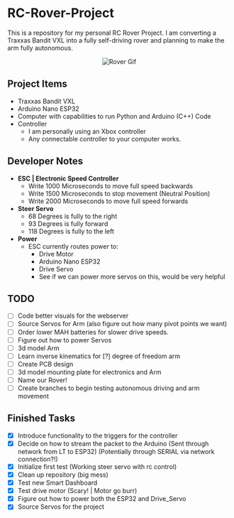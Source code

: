 # RC-Rover-Project

This is a repository for my personal RC Rover Project. I am converting a Traxxas Bandit VXL into a fully self-driving rover and planning to make the arm fully autonomous.

<p align="center">
  <img src="https://media.giphy.com/media/2yzgQzwGmAZ8s7RVkp/giphy.gif?cid=ecf05e47dtyxllc53014pv8zd1978b3vupmnt8mvmwabhiu7&ep=v1_gifs_search&rid=giphy.gif&ct=g" alt="Rover Gif">
</p>

## Project Items
- Traxxas Bandit VXL
- Arduino Nano ESP32
- Computer with capabilities to run Python and Arduino (C++) Code
- Controller
    - I am personally using an Xbox controller
    - Any connectable controller to your computer works.

## Developer Notes
- **ESC | Electronic Speed Controller**
    - Write 1000 Microseconds to move full speed backwards
    - Write 1500 Microseconds to stop movement (Neutral Position)
    - Write 2000 Microseconds to move full speed forwards
- **Steer Servo**
    - 68 Degrees is fully to the right
    - 93 Degrees is fully forward
    - 118 Degrees is fully to the left
- **Power**
    - ESC currently routes power to:
        - Drive Motor
        - Arduino Nano ESP32
        - Drive Servo
        - See if we can power more servos on this, would be very helpful

## TODO
- [ ] Code better visuals for the webserver
- [ ] Source Servos for Arm (also figure out how many pivot points we want)
- [ ] Order lower MAH batteries for slower drive speeds.
- [ ] Figure out how to power Servos
- [ ] 3d model Arm
- [ ] Learn inverse kinematics for [?] degree of freedom arm
- [ ] Create PCB design
- [ ] 3d model mounting plate for electronics and Arm
- [ ] Name our Rover!
- [ ] Create branches to begin testing autonomous driving and arm movement

## Finished Tasks
- [x] Introduce functionality to the triggers for the controller
- [x] Decide on how to stream the packet to the Arduino (Sent through network from LT to ESP32) (Potentially through SERIAL via network connection?!)
- [x] Initialize first test (Working steer servo with rc control)
- [x] Clean up repository (big mess)
- [x] Test new Smart Dashboard
- [x] Test drive motor (Scary! | Motor go burr)
- [x] Figure out how to power both the ESP32 and Drive_Servo
- [x] Source Servos for the project
